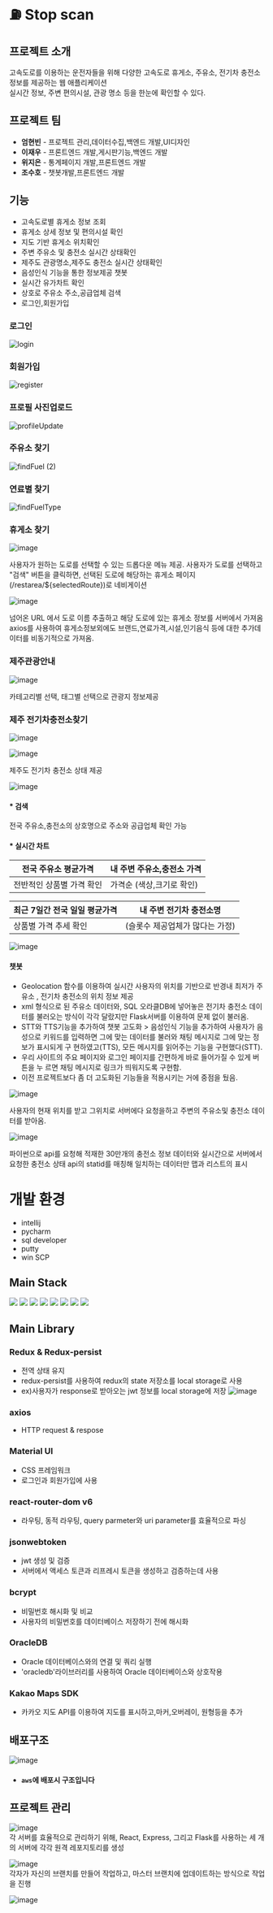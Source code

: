 #  ⛽ Stop scan

## 프로젝트 소개 
고속도로를 이용하는 운전자들을 위해 다양한 고속도로 휴게소, 주유소, 전기차 충전소 정보를 제공하는 웹 애플리케이션<br>
실시간 정보, 주변 편의시설, 관광 명소 등을 한눈에 확인할 수 있다.

## 프로젝트 팀 
- **엄현빈** - 프로젝트 관리,데이터수집,백엔드 개발,UI디자인 
- **이재우** - 프론트엔드 개발,게시판기능,백엔드 개발
- **위지은** - 통계페이지 개발,프론트엔드 개발 
- **조수호** - 챗봇개발,프론트엔드 개발


## 기능
- 고속도로별 휴게소 정보 조회 
- 휴게소 상세 정보 및 편의시설 확인
- 지도 기반 휴게소 위치확인
- 주변 주유소 및 충전소 실시간 상태확인 
- 제주도 관광명소,제주도 충전소 실시간 상태확인
- 음성인식 기능을 통한 정보제공 챗봇
- 실시간 유가차트 확인 
- 상호로 주유소 주소,공급업체 검색
- 로그인,회원가입

### 로그인

![login](https://github.com/UHB4/rest_area/assets/153577215/1c98cea5-7f34-4ef7-9517-b95b8552f91c)

### 회원가입 

![register](https://github.com/UHB4/rest_area/assets/153577215/d18978e1-6b41-4b70-8887-d0c83be14593)

### 프로필 사진업로드

![profileUpdate](https://github.com/UHB4/rest_area/assets/153577215/ea068e9e-9d5c-401f-8542-6c465dffaf9b)

### 주유소 찾기 
![findFuel (2)](https://github.com/UHB4/rest_area/assets/153577215/56906741-0d6f-41ea-bf36-ac40437fd0f6)

### 연료별 찾기
![findFuelType](https://github.com/UHB4/rest_area/assets/153577215/53eb70cf-f2f6-412a-baea-13677c235cfa)

### 휴게소 찾기

![image](./readmeImg/메인화면검색.png)

사용자가 원하는 도로를 선택할 수 있는 드롭다운 메뉴 제공.
사용자가 도로를 선택하고 "검색" 버튼을 클릭하면, 선택된 도로에 해당하는 휴게소 페이지(/restarea/${selectedRoute})로 네비게이션   

![image](./readmeImg/동해.png)

넘어온 URL 에서 도로 이름 추출하고 해당 도로에 있는 휴게소 정보를 서버에서 가져옴
axios를 사용하여 휴게소정보외에도 브랜드,연료가격,시설,인기음식 등에 대한 추가데이터를 비동기적으로 가져옴.   


### 제주관광안내
![image](./readmeImg/제주관광.png)

카테고리별 선택, 태그별 선택으로 관광지 정보제공

### 제주 전기차충전소찾기
![image](./readmeImg/제주전기차충전소.png)


![image](./readmeImg/제주전기차충전소.png)

제주도 전기차 충전소 상태 제공

![image](./readmeImg/통계.png)
#### * 검색
전국 주유소,충전소의 상호명으로 주소와 공급업체 확인 가능
#### * 실시간 차트
| 전국 주유소 평균가격     | 내 주변 주유소,충전소 가격 |
  |---|---|
|전반적인 상품별 가격 확인    | 가격순 (색상,크기로 확인) |


|최근 7일간 전국 일일 평균가격 | 내 주변 전기차 충전소명 |
  |---|---|
|상품별 가격 추세 확인   |(슬롯수 제공업체가 많다는 가정)

![image](./readmeImg/챗봇.png)


#### 챗봇
- Geolocation 함수를 이용하여 실시간 사용자의 위치를 기반으로 반경내 최저가 주유소 , 전기차 충전소의 위치 정보 제공
- xml 형식으로 된 주유소 데이터와, SQL 오라클DB에 넣어놓은 전기차 충전소 데이터를 불러오는 방식이 각각 달랐지만 Flask서버를 이용하여 문제 없이 불러옴.
- STT와 TTS기능을 추가하여 챗봇 고도화  > 음성인식 기능을 추가하여 사용자가 음성으로   키워드를 입력하면 그에 맞는 데이터를 불러와 채팅 메시지로 그에 맞는 정보가 표시되게 구  현하였고(TTS), 모든 메시지를 읽어주는 기능을 구현했다(STT).
- 우리 사이트의 주요 페이지와 로그인 페이지를 간편하게 바로 들어가질 수 있게 버튼을 누	  르면 채팅 메시지로 링크가 띄워지도록 구현함.
- 이전 프로젝트보다 좀 더 고도화된 기능들을 적용시키는 거에 중점을 뒀음.



![image](./readmeImg/충전소코드.png)


사용자의 현재 위치를 받고 그위치로 서버에다 요청을하고
주변의 주유소및 충전소 데이터를 받아옴.



![image](./readmeImg/충전소서버코드.png)


파이썬으로 api를 요청해 적재한 30만개의 충전소 정보 데이터와
실시간으로 서버에서 요청한 충전소 상태 api의 statid를 매칭해 일치하는 데이터만 맵과 리스트의
표시











# 개발 환경
- intellij 
- pycharm
- sql developer
- putty
- win SCP


## Main Stack

<img src="https://img.shields.io/badge/Flask-000000?style=for-the-badge&logo=Flask&logoColor=white">
<img src="https://img.shields.io/badge/Redux-764ABC?style=for-the-badge&logo=Redux&logoColor=white"> 
<img src="https://img.shields.io/badge/Python-3776AB?style=for-the-badge&logo=Python&logoColor=white">
<img src="https://img.shields.io/badge/Node.js-339933?style=for-the-badge&logo=Node.js&logoColor=white">
<img src="https://img.shields.io/badge/React-61DAFB?style=for-the-badge&logo=React&logoColor=white">
<img src="https://img.shields.io/badge/CSS3-1572B6?style=for-the-badge&logo=CSS3&logoColor=white">
<img src="https://img.shields.io/badge/OracleDB-F80000?style=for-the-badge&logo=oracle&logoColor=white">
<img src="https://img.shields.io/badge/Amazon%20EC2-FF9900?style=for-the-badge&logo=Amazon%20EC2&logoColor=white">



## Main Library

### Redux & Redux-persist

- 전역 상태 유지
- redux-persist를 사용하여 redux의 state 저장소를 local storage로 사용
- ex)사용자가 response로 받아오는 jwt 정보를 local storage에 저장
  ![image](./readmeImg/localStorage.PNG)

### axios
- HTTP request & respose

### Material UI

- CSS 프레임워크
- 로그인과 회원가입에 사용

### react-router-dom v6

- 라우팅, 동적 라우팅, query parmeter와 uri parameter를 효율적으로 파싱

### jsonwebtoken

- jwt 생성 및 검증
- 서버에서 액세스 토큰과 리프레시 토큰을 생성하고 검증하는데 사용

### bcrypt 

- 비밀번호 해시화 및 비교
- 사용자의 비밀번호를 데이터베이스 저장하기 전에 해시화 

### OracleDB

- Oracle 데이터베이스와의 연결 및 쿼리 실행
- 'oracledb'라이브러리를 사용하여 Oracle 데이터베이스와 상호작용

### Kakao Maps SDK

- 카카오 지도 API를 이용하여 지도를 표시하고,마커,오버레이, 원형등을 추가


## 배포구조
![image](./readmeImg/구조.PNG)   
* #### `aws`에 배포시 구조입니다



## 프로젝트 관리 

![image](./readmeImg/1.png)   
각 서버를 효율적으로 관리하기 위해, React, Express, 그리고 Flask를 사용하는 세 개의 서버에 각각 원격 레포지토리를 생성

   
![image](./readmeImg/2.png)   
각자가 자신의 브랜치를 만들어 작업하고, 마스터 브랜치에 업데이트하는 방식으로 작업을 진행

![image](./readmeImg/3.png)



   








